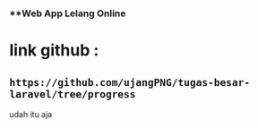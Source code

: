 ### **Web App Lelang Online
# **link github** :
```https://github.com/ujangPNG/tugas-besar-laravel/tree/progress```
<br>
---
udah itu aja